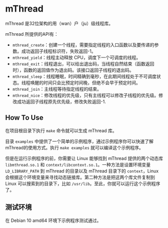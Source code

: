 # mThread

mThread 是32位架构的用（wan）户（ju）级线程库。

mThread 所提供的API有：

- `mthread_create`：创建一个线程，需要指定线程的入口函数以及要传递的参数。成功返回子线程标识符，失败返回-1。
- `mthread_yield`：线程主动释放 CPU，调度下一个可调度的线程。
- `mthread_exit`：线程退出，可以给出退出码，当线程自然结束（函数返回时），函数的返回值作为退出码。该接口返回子线程的退出码。
- `mthread_sleep`：线程睡眠，时间精确到毫秒，在此期间线程处于不可调度状态。线程唤醒的时间只会比预定时间晚，但绝不会早于预定时间。
- `mthread_join`：主线程等待指定线程的结束。
- `mthread_nice`：修改线程的优先级，只有主线程可以修改子线程的优先级。修改成功返回子线程原先优先级，修改失败返回-1.

## How To Use

在项目根目录下执行 `make` 命令就可以生成 mThread 库。

目录 `examples` 中提供了一个简单的示例程序，通过示例程序你可以快速了解mThread的使用方式。执行 `make examples` 就可以编译这个示例程序。

但是在运行示例程序的前，你需要让 Linux 能够找到 mThread 提供的两个动态库 `libmthread.so.1` 和 `context/libcontext.so.1`。一种方法是设置环境变量 `LD_LIBRARY_PATH` 到 mThread 的目录以及 mThread 目录下的 `context`，Linux 会根据这个环境变量来寻找动态链接库。第二种方法是把这两个库文件复制到 Linux 可以搜索到的目录下，比如 `/usr/lib`。至此，你就可以运行这个示例程序了。

## 测试环境

在 Debian 10 amd64 环境下示例程序测试通过。